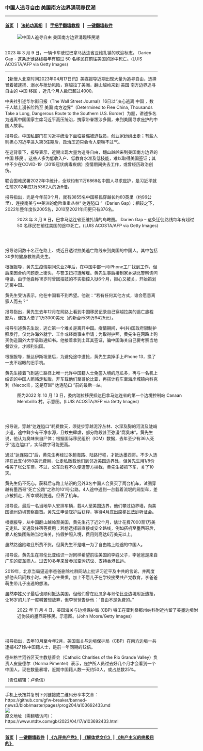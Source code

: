 ### 中国人追寻自由 美国南方边界涌现移民潮
------------------------

#### [首页](https://github.com/gfw-breaker/banned-news3/blob/master/README.md) &nbsp;&nbsp;|&nbsp;&nbsp; [法轮功真相](https://github.com/begood0513/basic/blob/master/README.md)  &nbsp;&nbsp;|&nbsp;&nbsp; [手把手翻墙教程](https://github.com/gfw-breaker/guides/wiki)  &nbsp;&nbsp;|&nbsp;&nbsp; [一键翻墙软件](https://github.com/gfw-breaker/nogfw/blob/master/README.md)  



<div><div class="featured_image">
 <figure>
  <img alt="中国人追寻自由 美国南方边界涌现移民潮" src="https://i.ntdtv.com/assets/uploads/2023/04/id103692434-GettyImages-1247952570-800x450.jpg"/>
 </figure><br/>
 <span class="caption">
  2023 年 3 月 9 日，一辆卡车驶过巴拿马达连省亚维扎镇的欢迎标志。 Darien Gap - 这条迁徙路线每年有超过 50 名移民在前往美国的途中死亡。(LUIS ACOSTA/AFP via Getty Images)
 </span>
</div>
</div><hr/>


<div><div class="post_content" itemprop="articleBody">
 <p>
  【新唐人北京时间2023年04月17日讯】美媒报导近期出现大量为追寻自由，选择冒着被逮捕、溺水与抢劫风险，穿越拉丁美洲，翻山越岭来到
  <ok href="https://www.ntdtv.com/gb/美国.htm">
   美国
  </ok>
  南方边界追寻自由的
  <ok href="https://www.ntdtv.com/gb/中国.htm">
   中国
  </ok>
  <ok href="https://www.ntdtv.com/gb/移民.htm">
   移民
  </ok>
  ，近几个月人数已超过4000。
 </p>
 <p>
  中央社引述华尔街日报（The Wall Street Journal）16日以“决心逃离
  <ok href="https://www.ntdtv.com/gb/中国.htm">
   中国
  </ok>
  ，数千人踏上漫长险路至
  <ok href="https://www.ntdtv.com/gb/美国.htm">
   美国
  </ok>
  南方边界”（Determined to Flee China, Thousands Take a Long, Dangerous Route to the Southern U.S. Border）为题，讲述多名为逃离中国国家主席习近平高压统治，携家带眷跋涉多国，来到美国寻求庇护的中国人故事。
 </p>
 <p>
  报导说，中国私部门在习近平统治下面临紧缩被迫裁员，创业家纷纷出走；有些人则担心习近平进入第3任期后，政治压迫只会令人更喘不过气。
 </p>
 <p>
  在这背景下，报导表示，近期出现大量为追寻自由，翻山越岭来到美国南方边界的中国
  <ok href="https://www.ntdtv.com/gb/移民.htm">
   移民
  </ok>
  。这些人多为低收入户、低教育水准及低技能，难以取得美国签证；其中不少在COVID-19（2019冠状病毒疾病）疫情期间失去工作，或曾经历政治创伤。
 </p>
 <p>
  联合国难民署2022年中统计，全球约有11万6868名中国人寻求庇护，是习近平就任前2012年底1万5362人的近8倍。
 </p>
 <p>
  报导指出，光是今年前3个月，就有3855名中国移民穿越长约60英里（约96公里）、连接南美与中美洲的危险重重丛林“
  <ok href="https://www.ntdtv.com/gb/达连隘口.htm">
   达连隘口
  </ok>
  ”（Darien Gap）；相较之下，2022年整年度仅2005名，2010至2021年间更只有376名。
 </p>
 <figure class="wp-caption alignnone" id="attachment_103692435" style="width: 600px">
  <img alt="" class="size-medium wp-image-103692435" src="https://i.ntdtv.com/assets/uploads/2023/04/id103692435-GettyImages-1247952276-600x400.jpg">
   <br/><figcaption class="wp-caption-text">
    2023 年 3 月 9 日，巴拿马达连省亚维扎镇的鸟瞰图。 Darien Gap – 这条迁徙路线每年有超过 50 名移民在前往美国的途中死亡。(LUIS ACOSTA/AFP via Getty Images)
   </figcaption><br/>
  </img>
 </figure><br/>
 <p>
  报导访问数十名正在路上、或近日透过拉美逃亡路线来到美国的中国人。其中包括30岁的健身教练黄先生。
 </p>
 <p>
  根据报导，黄先生疫情期间失业2年后，在中国中部一间iPhone工厂找到工作，但后来因合约问题走上街头，与警卫扭打遭解雇。黄先生事后接到家乡湖北警察询问电话，由于他自称18岁时曾因招妓的不实指控入狱6个月，担心又被关，开始策划逃离中国。
 </p>
 <p>
  黄先生受访表示，他在中国看不到希望。他说：“若有任何其他方式，谁会愿意离家人而去？”
 </p>
 <p>
  报导指出，黄先生去年12月在网路上看到中国移民记录自己穿越拉美的逃亡旅程影片，便跟人借了1万3000美元（约新台币39万9425元）。
 </p>
 <p>
  报导引述黄先生说，逃亡第一个难关是离开中国。疫情期间，中(共)国政府限制护照发行，仅允许海外就学、工作或经商事由申请；为取得护照，黄先生在网路上购买伪造国外大学录取通知书。他接着拿到土耳其签证，骗中国海关自己要考察当地餐饮业，才顺利出国。
 </p>
 <p>
  根据报导，抵达伊斯坦堡后，为避免途中遭抢，黄先生卖掉手上iPhone 13，换了一支不起眼的旧手机。
 </p>
 <p>
  黄先生接着飞到逃亡路径上唯一允许中国籍人士免签入境的厄瓜多，再与一名机上结识的中国人贿赂走私贩，开车载他们至哥伦比亚，再搭计程车至海岸城镇内科克利（Necoclí），这是穿越“
  <ok href="https://www.ntdtv.com/gb/达连隘口.htm">
   达连隘口
  </ok>
  ”前的最后一站。
 </p>
 <figure class="wp-caption alignnone" id="attachment_103692437" style="width: 600px">
  <img alt="" class="size-medium wp-image-103692437" src="https://i.ntdtv.com/assets/uploads/2023/04/id103692437-GettyImages-1243964236-600x400.jpg">
   <br/><figcaption class="wp-caption-text">
    图为2022 年 10 月 13 日，委内瑞拉移民抵达巴拿马达连省的第一个边境控制站 Canaan Membrillo 村。示意图。(LUIS ACOSTA/AFP via Getty Images)
   </figcaption><br/>
  </img>
 </figure><br/>
 <p>
  报导说，穿越“达连隘口”耗费数天，须徒步穿越泥泞丛林、水深及胸的河流及陡峭步道，途中鲜少有干净水源，且蚊虫肆虐，部分路段甚至弥漫“腐臭味”。黄先生说，他认为臭味来自尸体；根据国际移民组织（IOM）数据，去年至少有36人死于“达连隘口”，实际数字可能更高。
 </p>
 <p>
  通过“达连隘口”后，黄先生再经过多趟海路、陆路行程，才抵达墨西哥。不少人选择在此支付650美元费用，让走私贩载他们到邻近美国边界处，但黄先生用1/8价格买了张公车票。不过，公车启程不久便遭警方拦截，黄先生被抓下车，关了10天。
 </p>
 <p>
  黄先生仍不死心，获释后与路上结识的另外3名中国人合资买了两台机车，试图穿越有墨西哥“死亡公路”之称的101号公路。4人途中遇到一台载着流氓的厢型车，差点被抓走，所幸顺利脱逃，但丢了机车。
 </p>
 <p>
  报导说，最后一名当地华人安排车辆，载4人至美国边界，他们攀过边界墙，向美国德州边境警察自首。黄先生申请庇护后获释，等待4月底出席移民法庭听证会。
 </p>
 <p>
  根据报导，从中国翻山越岭至美国，黄先生花了近2个月，估计花费7000至1万美元走私、交通及住宿等费用；若想选择较直接或安全路线，例如搭机至墨西哥后，靠人蛇集团贿赂当地海关，持假护照入境，费用则高达6万美元以上。
 </p>
 <p>
  虽然路途险峻且所费不赀，但黄先生不是唯一为了自由踏上险途的中国人。
 </p>
 <p>
  报导说，黄先生在哥伦比亚结识一对同样希望前往美国的李姓父子，李爸爸是来自广东的皮革商人，过去10多年来曾参加空污抗议、支持香港民运。
 </p>
 <p>
  2019年，北京当局逼迫李爸爸删除社群网站上批评习近平及中共的言论，并两度抓他去讯问数小时。由于心生畏惧，加上不愿儿子在学校接受共产党教育，李爸爸萌生带儿子出逃的想法。
 </p>
 <p>
  虽然李姓父子最后也顺利抵达美国，但他们曾在厄瓜多与哥伦比亚边境附近遭抢，让16岁的儿子一度喊苦想放弃，但李爸爸告诉他：“自由不是免费的。”
 </p>
 <figure class="wp-caption alignnone" id="attachment_103692442" style="width: 600px">
  <img alt="" class="size-medium wp-image-103692442" src="https://i.ntdtv.com/assets/uploads/2023/04/id103692442-GettyImages-1439279514-600x400.jpg"/>
  <br/><figcaption class="wp-caption-text">
   2022 年 11 月 4 日，美国海关与边境保护局 (CBP) 特工在亚利桑那州纳科附近拘留了美墨边境附近伪装的墨西哥移民。示意图。(John Moore/Getty Images)
  </figcaption><br/>
 </figure><br/>
 <p>
  报导指出，去年10月至今年2月，美国海关与边境保护局（CBP）在南方边境一共逮捕4271名中国籍人士，是前一年同期的12倍。
 </p>
 <p>
  德州格兰河谷区天主教慈善会（Catholic Charities of the Rio Grande Valley）负责人皮曼德尔（Norma Pimentel）表示，庇护所人员过去好几个月才会看到一个中国人，现在数量暴增，近期中国籍人数一天约50人，或占总数25%。
 </p>
 <p>
  （责任编辑：卢勇信）
 </p>
 <div class="single_ad">
 </div>
</div>
</div>
<hr/>
手机上长按并复制下列链接或二维码分享本文章：<br/>
https://github.com/gfw-breaker/banned-news3/blob/master/pages/prog204/a103692433.md <br/>
<a href='https://github.com/gfw-breaker/banned-news3/blob/master/pages/prog204/a103692433.md'><img src='https://github.com/gfw-breaker/banned-news3/blob/master/pages/prog204/a103692433.md.png'/></a> <br/>
原文地址（需翻墙访问）：https://www.ntdtv.com/gb/2023/04/17/a103692433.html


------------------------
#### [首页](https://github.com/gfw-breaker/banned-news3/blob/master/README.md) &nbsp;|&nbsp; [一键翻墙软件](https://github.com/gfw-breaker/nogfw/blob/master/README.md) &nbsp;| [《九评共产党》](https://github.com/gfw-breaker/9ping.md/blob/master/README.md#九评之一评共产党是什么) | [《解体党文化》](https://github.com/gfw-breaker/jtdwh.md/blob/master/README.md) | [《共产主义的终极目的》](https://github.com/gfw-breaker/gczydzjmd.md/blob/master/README.md)


<img src='http://gfw-breaker.win/banned-news3/pages/prog204/a103692433.md' width='0px' height='0px'/>